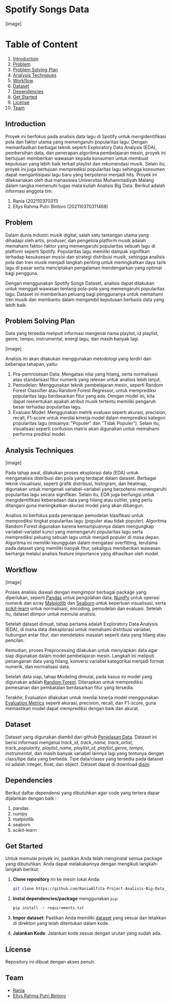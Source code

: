 # Spotify Songs Data
[image]

# Table of Content
1. [Introduction](#introduction)
2. [Problem](#problem)
3. [Problem Solving Plan](#problem-solving-plan)
4. [Analysis Techniques](#analysis-techniques)
5. [Workflow](#workflow)
6. [Dataset](#dataset)
7. [Dependencies](#dependencies)
8. [Get Started](#get-started)
9. [License](#license)
10. [Team](#team)


## Introduction
Proyek ini berfokus pada analisis data lagu di Spotify untuk mengidentifikasi pola dan faktor utama yang memengaruhi popularitas lagu. Dengan memanfaatkan berbagai teknik seperti Exploratory Data Analysis (EDA), pembersihan data, dan penerapan algoritma pembelajaran mesin, proyek ini bertujuan memberikan wawasan kepada konsumen untuk membuat keputusan yang lebih baik terkait playlist dan rekomendasi musik. Selain itu, proyek ini juga bertujuan memprediksi popularitas lagu sehingga konsumen dapat mengantisipasi lagu baru yang berpotensi menjadi hits. Proyek ini dilaksanakan oleh dua mahasiswa Universitas Muhammadiyah Malang dalam rangka memenuhi tugas mata kuliah Analisis Big Data. Berikut adalah informasi anggota tim:

1. Rania (202110370311)
2. Ellys Rahma Putri Bintoro (202110370311468)


## Problem
Dalam dunia industri musik digital, salah satu tantangan utama yang dihadapi oleh artis, produser, dan pengelola platform musik adalah memahami faktor-faktor yang memengaruhi popularitas sebuah lagu di platform seperti Spotify. Popularitas lagu memiliki dampak signifikan terhadap kesuksesan musisi dan strategi distribusi musik, sehingga analisis pola dan tren musik menjadi langkah penting untuk meningkatkan daya tarik lagu di pasar serta menciptakan pengalaman mendengarkan yang optimal bagi pengguna.

Dengan menggunakan Spotify Songs Dataset, analisis dapat dilakukan untuk menggali wawasan tentang pola-pola yang memengaruhi popularitas lagu. Dataset ini memberikan peluang bagi penggunanya untuk memahami tren musik dan membantu dalam mengambil keputusan berbasis data yang lebih baik.


## Problem Solving Plan
Data yang tersedia meliputi informasi mengenai nama playlist, id playlist, genre, tempo, instrumental, energi lagu, dan masih banyak lagi. 

[image]


Analisis ini akan dilakukan menggunakan metodologi yang terdiri dari beberapa tahapan, yaitu:

1. Pra-pemrosesan Data: Mengatasi nilai yang hilang, serta normalisasi atau standarisasi fitur numerik yang relevan untuk analisis lebih lanjut.
2. Pemodelan: Menggunakan teknik pembelajaran mesin, seperti Random Forest Classifier atau Random Forest Regressor, untuk memprediksi popularitas lagu berdasarkan fitur yang ada. Dengan model ini, kita dapat menentukan apakah atribut musik tertentu memiliki pengaruh besar terhadap popularitas lagu.
3. Evaluasi Model: Menggunakan metrik evaluasi seperti akurasi, precision, recall, F1-score untuk menilai kinerja model dalam memprediksi kategori popularitas lagu (misalnya: "Populer" dan "Tidak Populer"). Selain itu, visualisasi seperti confusion matrix akan digunakan untuk memahami performa prediksi model.


## Analysis Techniques
[image]

Pada tahap awal, dilakukan proses eksplorasi data (EDA) untuk menganalisis distribusi dan pola yang terdapat dalam dataset. Berbagai teknik visualisasi, seperti grafik distribusi, histogram, dan heatmap, digunakan untuk mengenali variabel-variabel yang berpotensi memengaruhi popularitas lagu secara signifikan. Selain itu, EDA juga berfungsi untuk mengidentifikasi keberadaan data yang hilang atau outlier, yang perlu ditangani guna meningkatkan akurasi model yang akan dibangun.

Analisis ini berfokus pada penerapan pemodelan klasifikasi untuk memprediksi tingkat popularitas lagu (populer atau tidak populer). Algoritma Random Forest digunakan karena kemampuannya dalam mengungkap variabel-variabel kunci yang memengaruhi popularitas lagu serta memprediksi peluang sebuah lagu untuk menjadi populer di masa depan. Algoritma ini memiliki keunggulan dalam mengatasi overfitting, terutama pada dataset yang memiliki banyak fitur, sekaligus memberikan wawasan berharga melalui analisis feature importance yang dihasilkan oleh model.


## Workflow
[image]

Proses analisis diawali dengan mengimpor berbagai package yang diperlukan, seperti [Pandas](https://pandas.pydata.org/) untuk pengolahan data, [NumPy](https://numpy.org/) untuk operasi numerik dan array [Matplotlib](https://matplotlib.org/) dan [Seaborn](https://seaborn.pydata.org/) untuk keperluan visualisasi, serta [scikit-learn](https://scikit-learn.org/stable/) untuk normalisasi, encoding, pemodelan dan evaluasi. Setelah itu, dataset diimpor untuk memulai analisis.

Setelah dataset dimuat, tahap pertama adalah Exploratory Data Analysis (EDA), di mana data dieksplorasi untuk memahami distribusi variabel, hubungan antar fitur, dan mendeteksi masalah seperti data yang hilang atau pencilan.

Kemudian, proses Preprocessing dilakukan untuk menyiapkan data agar siap digunakan dalam model pembelajaran mesin. Langkah ini meliputi penanganan data yang hilang, konversi variabel kategorikal menjadi format numerik, dan normalisasi data.

Setelah data siap, tahap Modeling dimulai, pada kasus ini model yang digunakan adalah [Random Forest](https://scikit-learn.org/1.5/modules/generated/sklearn.ensemble.RandomForestClassifier.html). Diterapkan untuk memprediksi pemesanan dan pembatalan berdasarkan fitur yang tersedia.

Terakhir, Evaluation dilakukan untuk menilai kinerja model menggunakan [Evaluation Metrics](https://scikit-learn.org/stable/api/sklearn.metrics.html) seperti akurasi, precision, recall, dan F1-score, guna memastikan model dapat memprediksi dengan baik dan akurat.


## Dataset
Dataset yang digunakan diambil dari github [Penjelasan Data](https://github.com/rfordatascience/tidytuesday/blob/main/data/2020/2020-01-21/readme.md). Dataset ini berisi informasi mengenai _track_id, track_name, track_artist, track_popularity, playlist_name, playlist_id, playlist_genre, tempo, instrumental_, dan masih banyak variabel lainnya lagi yang tentunya dengan class/tipe data yang berbeda. Tipe data/claass yang tersedia pada dataset ini adalah integer, float, dan object. Dataset dapat di download [disini](https://www.dropbox.com/sh/qj0ueimxot3ltbf/AACzMOHv7sZCJsj3ErjtOG7ya?dl=1)


## Dependencies
Berikut daftar dependensi yang dibutuhkan agar code yang tertera dapar dijalankan dengan baik :
1. pandas
2. numpy
3. matplotlib
4. seaborn
5. scikit-learn

## Get Started
Untuk memulai proyek ini, pastikan Anda telah menginstal semua package yang dibutuhkan. Anda dapat melakukannya dengan mengikuti langkah-langkah berikut:

1. **Clone repository** ini ke mesin lokal Anda:
   ```bash
   git clone https://github.com/RaniaAlfita-Project-Analisis-Big-Data_378_468.git
   ```

2. **Instal dependencies/package** menggunakan `pip`:
   ```bash
   pip install -r requirements.txt
   ```

3. **Impor dataset**: Pastikan Anda memiliki [dataset](https://www.dropbox.com/sh/qj0ueimxot3ltbf/AACzMOHv7sZCJsj3ErjtOG7ya?dl=1) yang sesuai dan letakkan di direktori yang telah ditentukan dalam kode.

4. **Jalankan Kode**: Jalankan kode sesuai dengan urutan yang sudah ada.

## License
Repository ini dibuat dengan akses penuh.

## Team
- [Rania](https://github.com/RaniaAlfita)
- [Ellys Rahma Putri Bintoro](https://github.com/ellys15)

